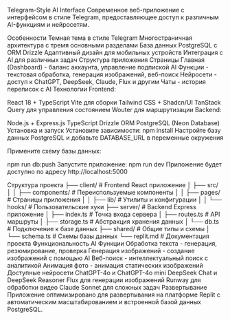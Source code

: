 Telegram-Style AI Interface
Современное веб-приложение с интерфейсом в стиле Telegram, предоставляющее доступ к различным AI-функциям и нейросетям.

Особенности
Темная тема в стиле Telegram
Многостраничная архитектура с тремя основными разделами
База данных PostgreSQL с ORM Drizzle
Адаптивный дизайн для мобильных устройств
Интеграция с AI для различных задач
Структура приложения
Страницы
Главная (Dashboard) - баланс аккаунта, управление подпиской
AI Функции - текстовая обработка, генерация изображений, веб-поиск
Нейросети - доступ к ChatGPT, DeepSeek, Claude, Flux и другим
Чаты - история переписок с AI
Технологии
Frontend:

React 18 + TypeScript
Vite для сборки
Tailwind CSS + Shadcn/UI
TanStack Query для управления состоянием
Wouter для маршрутизации
Backend:

Node.js + Express.js
TypeScript
Drizzle ORM
PostgreSQL (Neon Database)
Установка и запуск
Установите зависимости:
npm install
Настройте базу данных PostgreSQL и добавьте DATABASE_URL в переменные окружения

Примените схему базы данных:

npm run db:push
Запустите приложение:
npm run dev
Приложение будет доступно по адресу http://localhost:5000

Структура проекта
├── client/                 # Frontend React приложение
│   ├── src/
│   │   ├── components/     # Переиспользуемые компоненты
│   │   ├── pages/         # Страницы приложения
│   │   ├── lib/           # Утилиты и конфигурации
│   │   └── hooks/         # Пользовательские хуки
├── server/                # Backend Express приложение
│   ├── index.ts          # Точка входа сервера
│   ├── routes.ts         # API маршруты
│   ├── storage.ts        # Абстракция хранения данных
│   └── db.ts             # Подключение к базе данных
├── shared/               # Общие типы и схемы
│   └── schema.ts        # Схемы базы данных
└── replit.md            # Документация проекта
Функциональность
AI Функции
Обработка текста - генерация, резюмирование, проверка
Генерация изображений - создание изображений с помощью AI
Веб-поиск - интеллектуальный поиск с аналитикой
Анимация фото - анимация статических изображений
Доступные нейросети
ChatGPT-4o и ChatGPT-4o mini
DeepSeek Chat и DeepSeek Reasoner
Flux для генерации изображений
Runway для обработки видео
Claude Sonnet для сложных задач
Развертывание
Приложение оптимизировано для развертывания на платформе Replit с автоматическим масштабированием и встроенной базой данных PostgreSQL.
